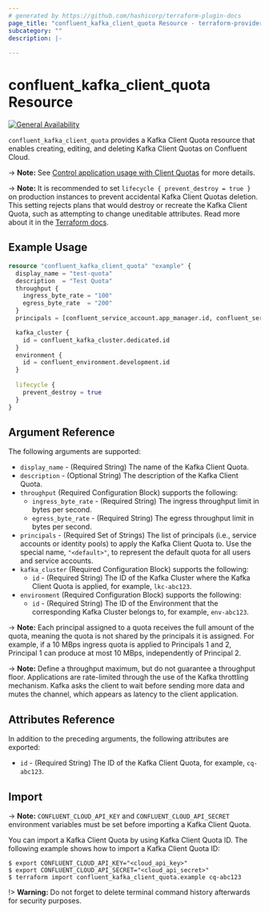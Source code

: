 ```yaml
---
# generated by https://github.com/hashicorp/terraform-plugin-docs
page_title: "confluent_kafka_client_quota Resource - terraform-provider-confluent"
subcategory: ""
description: |-
  
---
```


# confluent_kafka_client_quota Resource

[![General Availability](https://img.shields.io/badge/Lifecycle%20Stage-General%20Availability-%2345c6e8)](https://docs.confluent.io/cloud/current/api.html#section/Versioning/API-Lifecycle-Policy)

`confluent_kafka_client_quota` provides a Kafka Client Quota resource that enables creating, editing, and deleting Kafka Client Quotas on Confluent Cloud.

-> **Note:** See [Control application usage with Client Quotas](https://docs.confluent.io/cloud/current/clusters/client-quotas.html#control-application-usage-with-client-quotas) for more details.

-> **Note:** It is recommended to set `lifecycle { prevent_destroy = true }` on production instances to prevent accidental Kafka Client Quotas deletion. This setting rejects plans that would destroy or recreate the Kafka Client Quota, such as attempting to change uneditable attributes. Read more about it in the [Terraform docs](https://www.terraform.io/language/meta-arguments/lifecycle#prevent_destroy).

## Example Usage

```terraform
resource "confluent_kafka_client_quota" "example" {
  display_name = "test-quota"
  description  = "Test Quota"
  throughput {
    ingress_byte_rate = "100"
    egress_byte_rate  = "200"
  }
  principals = [confluent_service_account.app_manager.id, confluent_service_account.app_manager_2.id]

  kafka_cluster {
    id = confluent_kafka_cluster.dedicated.id
  }
  environment {
    id = confluent_environment.development.id
  }
  
  lifecycle {
    prevent_destroy = true
  }
}
```

<!-- schema generated by tfplugindocs -->
## Argument Reference

The following arguments are supported:

- `display_name` - (Required String) The name of the Kafka Client Quota.
- `description` - (Optional String) The description of the Kafka Client Quota.
- `throughput` (Required Configuration Block) supports the following:
  - `ingress_byte_rate` - (Required String) The ingress throughput limit in bytes per second.
  - `egress_byte_rate` - (Required String) The egress throughput limit in bytes per second.
- `principals` - (Required Set of Strings) The list of principals (i.e., service accounts or identity pools) to apply the Kafka Client Quota to. Use the special name, `"<default>"`, to represent the default quota for all users and service accounts.
- `kafka_cluster` (Required Configuration Block) supports the following:
  - `id` - (Required String) The ID of the Kafka Cluster where the Kafka Client Quota is applied, for example, `lkc-abc123`.
- `environment` (Required Configuration Block) supports the following:
  - `id` - (Required String) The ID of the Environment that the corresponding Kafka Cluster belongs to, for example, `env-abc123`.

-> **Note:** Each principal assigned to a quota receives the full amount of the quota, meaning the quota is not shared by the principals it is assigned. For example, if a 10 MBps ingress quota is applied to Principals 1 and 2, Principal 1 can produce at most 10 MBps, independently of Principal 2.

-> **Note:** Define a throughput maximum, but do not guarantee a throughput floor. Applications are rate-limited through the use of the Kafka throttling mechanism. Kafka asks the client to wait before sending more data and mutes the channel, which appears as latency to the client application.

## Attributes Reference

In addition to the preceding arguments, the following attributes are exported:

- `id` - (Required String) The ID of the Kafka Client Quota, for example, `cq-abc123`.

## Import

-> **Note:** `CONFLUENT_CLOUD_API_KEY` and `CONFLUENT_CLOUD_API_SECRET` environment variables must be set before importing a Kafka Client Quota.

You can import a Kafka Client Quota by using Kafka Client Quota ID. The following example shows how to import a Kafka Client Quota ID:

```shell
$ export CONFLUENT_CLOUD_API_KEY="<cloud_api_key>"
$ export CONFLUENT_CLOUD_API_SECRET="<cloud_api_secret>"
$ terraform import confluent_kafka_client_quota.example cq-abc123
```

!> **Warning:** Do not forget to delete terminal command history afterwards for security purposes.
